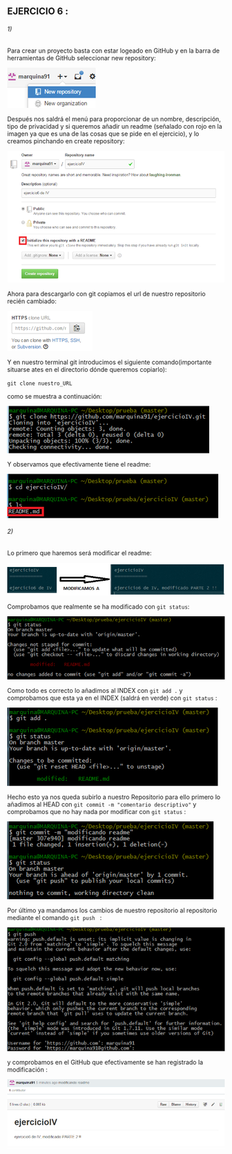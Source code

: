 ## EJERCICIO 6 :

###### 1)

Para crear un proyecto basta con estar logeado en GitHub y en la barra de herramientas de GitHub seleccionar new repository:

![](fotos/6.png)

Después nos saldrá el menú para proporcionar de un nombre, descripción, tipo de privacidad y si queremos añadir un readme (señalado con rojo en la imagen ya que es una de las cosas que se pide en el ejercicio), y lo creamos pinchando en create repository:

![](fotos/7.png)

Ahora para descargarlo con git copiamos el url de nuestro repositorio recién cambiado:

![](fotos/8.png)

Y en nuestro terminal git introducimos el siguiente comando(importante situarse ates en el directorio dónde queremos copiarlo):

`git clone nuestro_URL`

como se muestra a continuación:

![](fotos/9.png)

Y observamos que efectivamente tiene el readme:

![](fotos/10.png)


###### 2)

Lo primero que haremos será modificar el readme:

![](fotos/11.png)

Comprobamos que realmente se ha modificado con  `git status`:

![](fotos/12.png)

Como todo es correcto lo añadimos al INDEX con `git add .` y comprobamos que esta ya en el INDEX (saldrá en verde) con `git status` :

![](fotos/13.png)

Hecho esto ya nos queda subirlo a nuestro Repositorio para ello primero lo añadimos al HEAD con ` git commit -m "comentario descriptivo" `  y comprobamos que no hay nada por modificar con `git status` :


![](fotos/14.png)

Por último ya mandamos los cambios de nuestro repositorio al repositorio mediante el comando `git push ` :

![](fotos/15.png)

y comprobamos en el GitHub que efectivamente se han registrado la modificación :

![](fotos/16.png)